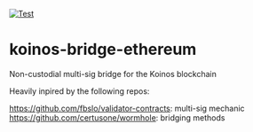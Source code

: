 [![Test](https://github.com/roaminroe/koinos-bridge-ethereum/actions/workflows/test.yml/badge.svg)](https://github.com/roaminroe/koinos-bridge-ethereum/actions/workflows/test.yml)
# koinos-bridge-ethereum

Non-custodial multi-sig bridge for the Koinos blockchain

Heavily inpired by the following repos:

https://github.com/fbslo/validator-contracts: multi-sig mechanic
https://github.com/certusone/wormhole: bridging methods
